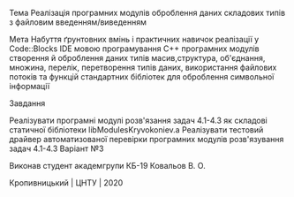 Тема Реалізація програмних модулів оброблення даних складових типів з файловим введенням/виведенням

Мета Набуття ґрунтовних вмінь і практичних навичок реалізації у Code::Blocks IDE мовою програмування С++ програмних модулів створення й оброблення даних типів масив,структура, об'єднання, множина, перелік, перетворення типів даних, використання файлових потоків та функцій стандартних бібліотек для оброблення символьної інформації

Завдання

Реалізувати програмні модулі розв'язання задач 4.1-4.3 як складові статичної бібліотеки libModulesKryvokoniev.a Реалізувати тестовий драйвер автоматизованої перевірки програмних модулів розв'язування задач 4.1-4.3 Варіант №3

Виконав студент академгрупи КБ-19 Ковальов В. О.

Кропивницький | ЦНТУ | 2020

